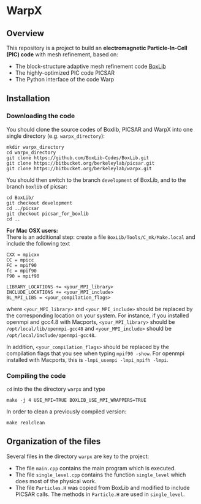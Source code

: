 # WarpX

## Overview

This repository is a project to build an **electromagnetic Particle-In-Cell (PIC) code** with mesh refinement, based on:

- The block-structure adaptive mesh refinement code [BoxLib](http://boxlib-codes.github.io/)
- The highly-optimized PIC code PICSAR
- The Python interface of the code Warp

## Installation

### Downloading the code

You should clone the source codes of Boxlib, PICSAR and WarpX into one single directory (e.g. `warpx_directory`):
```
mkdir warpx_directory
cd warpx_directory
git clone https://github.com/BoxLib-Codes/BoxLib.git
git clone https://bitbucket.org/berkeleylab/picsar.git
git clone https://bitbucket.org/berkeleylab/warpx.git
```
You should then switch to the branch `development` of BoxLib, and to the branch `boxlib` of picsar:
```
cd BoxLib/
git checkout development
cd ../picsar
git checkout picsar_for_boxlib
cd ..
```

**For Mac OSX users:**   
There is an additional step: create a file
`BoxLib/Tools/C_mk/Make.local` and include the following text
```
CXX = mpicxx
CC = mpicc
FC = mpif90
fc = mpif90
F90 = mpif90

LIBRARY_LOCATIONS += <your_MPI_library>
INCLUDE_LOCATIONS += <your_MPI_include>
BL_MPI_LIBS = <your_compilation_flags>
```

where `<your_MPI_library>` and `<your_MPI_include>` should be replaced
by the corresponding location on your system. For instance, if you
installed openmpi and gcc4.8 with Macports, `<your_MPI_library>`
should be `/opt/local/lib/openmpi-gcc48` and `<your_MPI_include>`
should be `/opt/local/include/openmpi-gcc48`.

In addition, `<your_compilation_flags>` should be replaced by the
compilation flags that you see when typing `mpif90 -show`. For openmpi
installed with Macports, this is `-lmpi_usempi -lmpi_mpifh -lmpi`.

### Compiling the code

`cd` into the the directory `warpx` and type
```
make -j 4 USE_MPI=TRUE BOXLIB_USE_MPI_WRAPPERS=TRUE
```

In order to clean a previously compiled version:
```
make realclean
```

## Organization of the files

Several files in the directory `warpx` are key to the project:

- The file `main.cpp` contains the main program which is executed.
- The file `single_level.cpp` contains the function `single_level` which does most of the physical work.
- The file `Particles.H` was copied from BoxLib and modified to include PICSAR calls. The methods in `Particle.H` are used in `single_level`.
